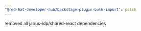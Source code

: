 ```yaml
---
'@red-hat-developer-hub/backstage-plugin-bulk-import': patch
---
```


removed all janus-idp/shared-react dependencies
